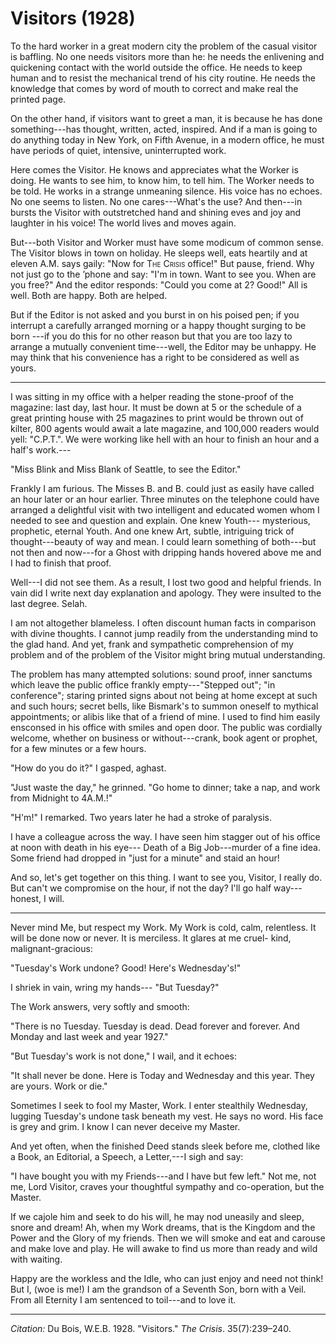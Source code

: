 <!--
title:   Visitors
author:  Du Bois, W.E.B.
journal: The Crisis
year:    1928
volume:  35
issue:   7
pages:   239-240
-->

# Visitors (1928)

To the hard worker in a great modern city the problem of the casual
visitor is baffling. No one needs visitors more than he: he needs the
enlivening and quickening contact with the world outside the office. He
needs to keep human and to resist the mechanical trend of his city
routine. He needs the knowledge that comes by word of mouth to correct
and make real the printed page.

On the other hand, if visitors want to greet a man, it is because he has
done something---has thought, written, acted, inspired. And if a man is
going to do anything today in New York, on Fifth Avenue, in a modern
office, he must have periods of quiet, intensive, uninterrupted work.

Here comes the Visitor. He knows and appreciates what the Worker is
doing. He wants to see him, to know him, to tell him. The Worker needs
to be told. He works in a strange unmeaning silence. His voice has no
echoes. No one seems to listen. No one cares---What's the use? And
then---in bursts the Visitor with outstretched hand and shining eves and
joy and laughter in his voice! The world lives and moves again.

But---both Visitor and Worker must have some modicum of common sense.
The Visitor blows in town on holiday. He sleeps well, eats heartily and
at eleven&nbsp;A.M. says gaily: "Now for <span style="font-variant:small-caps;">The Crisis</span> office!"
But pause, friend. Why not just go to the &rsquo;phone and say: "I'm in town.
Want to see you. When are you free?" And the editor responds: "Could you
come at 2? Good!" All is well. Both are happy. Both are helped.

But if the Editor is not asked and you burst in on his poised pen; if
you interrupt a carefully arranged morning or a happy thought surging to
be born ---if you do this for no other reason but that you are too lazy
to arrange a mutually convenient time---well, the Editor may be unhappy.
He may think that his convenience has a right
to be considered as well as yours.

<hr/>

I was sitting in my office with a helper reading the stone-proof of the
magazine: last day, last hour. It must be down at 5 or the schedule of a
great printing house with 25 magazines to print would be thrown out of
kilter, 800 agents would await a late magazine, and 100,000 readers
would yell: "C.P.T.". We were working like hell with an hour to finish
an hour and a half's work.---

"Miss Blink and Miss Blank of Seattle, to see the Editor."

Frankly I am furious. The Misses B. and B. could just as easily have
called an hour later or an hour earlier. Three minutes on the telephone
could have arranged a delightful visit with two intelligent and educated
women whom I needed to see and question and explain. One knew Youth---
mysterious, prophetic, eternal Youth. And one knew Art, subtle,
intriguing trick of thought---beauty of way and mean. I could learn
something of both---but not then and now---for a Ghost with dripping
hands hovered above me and I had to finish that proof.

Well---I did not see them. As a result, I lost two good and helpful
friends. In vain did I write next day explanation and apology. They were
insulted to the last degree. Selah.

I am not altogether blameless. I often discount human facts in
comparison with divine thoughts. I cannot jump readily from the
understanding mind to the glad hand. And yet, frank and sympathetic
comprehension of my problem and of the problem of the Visitor might
bring mutual understanding.

The problem has many attempted solutions: sound proof, inner sanctums
which leave the public office frankly empty---"Stepped out"; "in
conference"; staring printed signs about not being at home except at
such and such hours; secret bells, like Bismark's to summon oneself to
mythical appointments; or alibis like that of a friend of mine. I used
to find him easily ensconsed in his office with smiles and open door.
The public was cordially welcome, whether on business or without---crank, book agent or prophet, for a few minutes or a few hours.

"How do you do it?" I gasped, aghast.

"Just waste the day," he grinned. "Go home to dinner; take a nap,
and work from Midnight to 4A.M.!"

"H'm!" I remarked. Two years later he had a stroke of paralysis.

I have a colleague across the way. I have seen him stagger out of his
office at noon with death in his eye--- Death of a Big Job---murder of a
fine idea. Some friend had dropped in "just for a minute" and staid an
hour!

And so, let's get together on this thing. I want to see you, Visitor, I
really do. But can't we compromise on the hour, if not the day? I'll go
half way---honest, I will.

<hr/>

Never mind Me, but respect my Work. My Work is cold, calm, relentless.
It will be done now or never. It is merciless. It glares at me cruel-
kind, malignant-gracious:

"Tuesday's Work undone? Good! Here's Wednesday's!"

I shriek in vain, wring my hands--- "But Tuesday?"

The Work answers, very softly and smooth:

"There is no Tuesday. Tuesday is dead. Dead forever and forever. And
Monday and last week and year 1927." 

"But Tuesday's work is not done,"
I wail, and it echoes:

"It shall never be done. Here is Today and Wednesday and this year. They
are yours. Work or die." 

Sometimes I seek to fool my Master, Work. I
enter stealthily Wednesday, lugging Tuesday's undone task beneath my
vest. He says no word. His face is grey and grim. I know I can never
deceive my Master.

And yet often, when the finished Deed stands sleek before me, clothed
like a Book, an Editorial, a Speech, a Letter,---I sigh and say:

"I have bought you with my Friends---and I have but few left." Not me,
not me, Lord Visitor, craves your thoughtful sympathy and co-operation,
but the Master.

If we cajole him and seek to do his will, he may nod uneasily and sleep,
snore and dream! Ah, when my
Work dreams, that is the Kingdom and the Power and the Glory of my
friends. Then we will smoke and eat and carouse and make love and play.
He will awake to find us more than ready and wild with waiting.

Happy are the workless and the Idle, who can just enjoy and need not
think! But I, (woe is me!) I am the grandson of a Seventh Son, born with
a Veil. From all Eternity I am sentenced to toil---and to love it.

______________
*Citation:* Du Bois, W.E.B. 1928. "Visitors." *The Crisis*. 35(7):239&ndash;240.